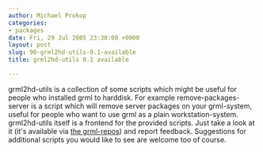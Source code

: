 ```yaml
---
author: Michael Prokop
categories:
- packages
date: Fri, 29 Jul 2005 23:30:00 +0000
layout: post
slug: 90-grml2hd-utils-0.1-available
title: grml2hd-utils 0.1 available

---
```

grml2hd\-utils is a collection of some scripts which might be useful for people who installed grml to harddisk. For example remove\-packages\-server is a script which will remove server packages on your grml\-system, useful for people who want to use grml as a plain workstation\-system. grml2hd\-utils itself is a frontend for the provided scripts. Just take a look at it (it's available via [the grml\-repos](http://grml.org/repos/)) and report feedback. Suggestions for additional scripts you would like to see are welcome too of course.
